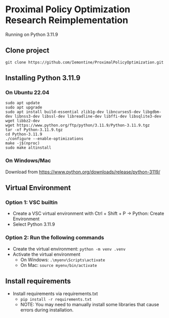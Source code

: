 # Proximal Policy Optimization Research Reimplementation
Running on Python 3.11.9

## Clone project
```git clone https://github.com/Iemontine/ProximalPolicyOptimization.git```

## Installing Python 3.11.9
### On Ubuntu 22.04
```
sudo apt update
sudo apt upgrade
sudo apt install build-essential zlib1g-dev libncurses5-dev libgdbm-dev libnss3-dev libssl-dev libreadline-dev libffi-dev libsqlite3-dev wget libbz2-dev
wget https://www.python.org/ftp/python/3.11.9/Python-3.11.9.tgz
tar -xf Python-3.11.9.tgz
cd Python-3.11.9
./configure --enable-optimizations
make -j$(nproc)
sudo make altinstall
```
### On Windows/Mac
Download from https://www.python.org/downloads/release/python-3119/

## Virtual Environment
### Option 1: VSC builtin
* Create a VSC virtual environment with Ctrl + Shift + P -> Python: Create Environment
* Select Python 3.11.9
### Option 2: Run the following commands
* Create the virtual environment: ``python -m venv .venv``
* Activate the virtual environment
    * On Windows: ``.\myenv\Scripts\activate``
    * On Mac: ``source myenv/bin/activate``

## Install requirements
* Install requirements via requirements.txt
    * ``pip install -r requirements.txt``
    * NOTE: You may need to manually install some libraries that cause errors during installation.
